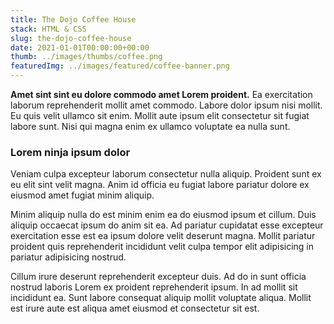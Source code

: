 ```yaml
---
title: The Dojo Coffee House
stack: HTML & CSS
slug: the-dojo-coffee-house
date: 2021-01-01T00:00:00+00:00
thumb: ../images/thumbs/coffee.png
featuredImg: ../images/featured/coffee-banner.png
---
```


**Amet sint sint eu dolore commodo amet Lorem proident.** Ea exercitation laborum reprehenderit mollit amet commodo. Labore dolor ipsum nisi mollit. Eu quis velit ullamco sit enim. Mollit aute ipsum elit consectetur sit fugiat labore sunt. Nisi qui magna enim ex ullamco voluptate ea nulla sunt.

### Lorem ninja ipsum dolor
Veniam culpa excepteur laborum consectetur nulla aliquip. Proident sunt ex eu elit sint velit magna. Anim id officia eu fugiat labore pariatur dolore ex eiusmod amet fugiat minim aliquip.

Minim aliquip nulla do est minim enim ea do eiusmod ipsum et cillum. Duis aliquip occaecat ipsum do anim sit ea. Ad pariatur cupidatat esse excepteur exercitation esse est ea ipsum dolore velit deserunt magna. Mollit pariatur proident quis reprehenderit incididunt velit culpa tempor elit adipisicing in pariatur adipisicing nostrud.

Cillum irure deserunt reprehenderit excepteur duis. Ad do in sunt officia nostrud laboris Lorem ex proident reprehenderit ipsum. In ad mollit sit incididunt ea. Sunt labore consequat aliquip mollit voluptate aliqua. Mollit est irure aute est aliqua amet eiusmod et consectetur sit est.